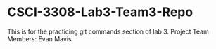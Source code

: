 # CSCI-3308-Lab3-Team3-Repo
This is for the practicing git commands section of lab 3.
Project Team Members: 
Evan Mavis
